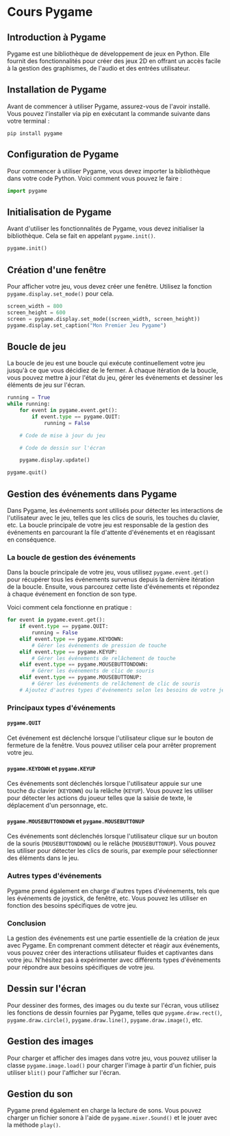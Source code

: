 # Cours Pygame

## Introduction à Pygame

Pygame est une bibliothèque de développement de jeux en Python. Elle fournit des fonctionnalités pour créer des jeux 2D en offrant un accès facile à la gestion des graphismes, de l'audio et des entrées utilisateur.

## Installation de Pygame

Avant de commencer à utiliser Pygame, assurez-vous de l'avoir installé. Vous pouvez l'installer via pip en exécutant la commande suivante dans votre terminal :

```
pip install pygame
```

## Configuration de Pygame

Pour commencer à utiliser Pygame, vous devez importer la bibliothèque dans votre code Python. Voici comment vous pouvez le faire :

```python
import pygame
```

## Initialisation de Pygame

Avant d'utiliser les fonctionnalités de Pygame, vous devez initialiser la bibliothèque. Cela se fait en appelant `pygame.init()`.

```python
pygame.init()
```

## Création d'une fenêtre

Pour afficher votre jeu, vous devez créer une fenêtre. Utilisez la fonction `pygame.display.set_mode()` pour cela.

```python
screen_width = 800
screen_height = 600
screen = pygame.display.set_mode((screen_width, screen_height))
pygame.display.set_caption("Mon Premier Jeu Pygame")
```

## Boucle de jeu

La boucle de jeu est une boucle qui exécute continuellement votre jeu jusqu'à ce que vous décidiez de le fermer. À chaque itération de la boucle, vous pouvez mettre à jour l'état du jeu, gérer les événements et dessiner les éléments de jeu sur l'écran.

```python
running = True
while running:
    for event in pygame.event.get():
        if event.type == pygame.QUIT:
            running = False

    # Code de mise à jour du jeu

    # Code de dessin sur l'écran

    pygame.display.update()

pygame.quit()
```


## Gestion des événements dans Pygame

Dans Pygame, les événements sont utilisés pour détecter les interactions de l'utilisateur avec le jeu, telles que les clics de souris, les touches du clavier, etc. La boucle principale de votre jeu est responsable de la gestion des événements en parcourant la file d'attente d'événements et en réagissant en conséquence.

### La boucle de gestion des événements

Dans la boucle principale de votre jeu, vous utilisez `pygame.event.get()` pour récupérer tous les événements survenus depuis la dernière itération de la boucle. Ensuite, vous parcourez cette liste d'événements et répondez à chaque événement en fonction de son type.

Voici comment cela fonctionne en pratique :

```python
for event in pygame.event.get():
    if event.type == pygame.QUIT:
        running = False
    elif event.type == pygame.KEYDOWN:
        # Gérer les événements de pression de touche
    elif event.type == pygame.KEYUP:
        # Gérer les événements de relâchement de touche
    elif event.type == pygame.MOUSEBUTTONDOWN:
        # Gérer les événements de clic de souris
    elif event.type == pygame.MOUSEBUTTONUP:
        # Gérer les événements de relâchement de clic de souris
    # Ajoutez d'autres types d'événements selon les besoins de votre jeu
```

### Principaux types d'événements

#### `pygame.QUIT`

Cet événement est déclenché lorsque l'utilisateur clique sur le bouton de fermeture de la fenêtre. Vous pouvez utiliser cela pour arrêter proprement votre jeu.

#### `pygame.KEYDOWN` et `pygame.KEYUP`

Ces événements sont déclenchés lorsque l'utilisateur appuie sur une touche du clavier (`KEYDOWN`) ou la relâche (`KEYUP`). Vous pouvez les utiliser pour détecter les actions du joueur telles que la saisie de texte, le déplacement d'un personnage, etc.

#### `pygame.MOUSEBUTTONDOWN` et `pygame.MOUSEBUTTONUP`

Ces événements sont déclenchés lorsque l'utilisateur clique sur un bouton de la souris (`MOUSEBUTTONDOWN`) ou le relâche (`MOUSEBUTTONUP`). Vous pouvez les utiliser pour détecter les clics de souris, par exemple pour sélectionner des éléments dans le jeu.

### Autres types d'événements

Pygame prend également en charge d'autres types d'événements, tels que les événements de joystick, de fenêtre, etc. Vous pouvez les utiliser en fonction des besoins spécifiques de votre jeu.

### Conclusion

La gestion des événements est une partie essentielle de la création de jeux avec Pygame. En comprenant comment détecter et réagir aux événements, vous pouvez créer des interactions utilisateur fluides et captivantes dans votre jeu. N'hésitez pas à expérimenter avec différents types d'événements pour répondre aux besoins spécifiques de votre jeu.

## Dessin sur l'écran

Pour dessiner des formes, des images ou du texte sur l'écran, vous utilisez les fonctions de dessin fournies par Pygame, telles que `pygame.draw.rect()`, `pygame.draw.circle()`, `pygame.draw.line()`, `pygame.draw.image()`, etc.

## Gestion des images

Pour charger et afficher des images dans votre jeu, vous pouvez utiliser la classe `pygame.image.load()` pour charger l'image à partir d'un fichier, puis utiliser `blit()` pour l'afficher sur l'écran.

## Gestion du son

Pygame prend également en charge la lecture de sons. Vous pouvez charger un fichier sonore à l'aide de `pygame.mixer.Sound()` et le jouer avec la méthode `play()`.



